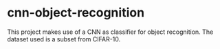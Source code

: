 # cnn-object-recognition
This project makes use of a CNN as classifier for object recognition. The dataset used is a subset from CIFAR-10.
